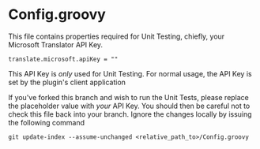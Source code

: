 # Config.groovy

This file contains properties required for Unit Testing, chiefly, your Microsoft Translator API Key. 

    translate.microsoft.apiKey = ""

This API Key is _only_ used for Unit Testing. For normal usage, the API Key is set by the plugin's client application

If you've forked this branch and wish to run the Unit Tests, please replace the placeholder value with _your_ API Key. You should then be careful not to check this file back into your branch. Ignore the changes locally by issuing the following command

    git update-index --assume-unchanged <relative_path_to>/Config.groovy